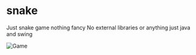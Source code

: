 # snake

Just snake game nothing fancy
No external libraries or anything just java and swing

![Game](https://user-images.githubusercontent.com/49305252/135644700-86fa9ec5-08f1-4b4a-9180-b7373f7baf15.png)
